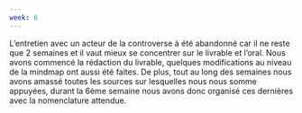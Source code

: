 ```yaml
---
week: 6
---
```

L’entretien avec un acteur de la controverse à été abandonné car il ne reste que 2 semaines et il vaut mieux se concentrer sur le livrable et l’oral. Nous avons commencé la rédaction du livrable, quelques modifications au niveau de la mindmap ont aussi été faites. De plus, tout au long des semaines nous avons amassé toutes les sources sur lesquelles nous nous somme appuyées, durant la 6ème semaine nous avons donc organisé ces dernières avec la nomenclature attendue.